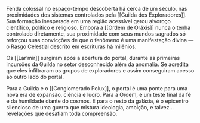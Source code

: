 Fenda colossal no espaço-tempo descoberta há cerca de um século, nas proximidades dos sistemas controlados pela [[Guilda dos Exploradores]]. Sua formação inesperada em uma região acessível gerou alvoroço científico, político e religioso. Embora a [[Ordem de Oráxis]] nunca o tenha controlado diretamente, sua proximidade com seus mundos sagrados só reforçou suas convicções de que o fenômeno é uma manifestação divina — o Rasgo Celestial descrito em escrituras há milênios.

Os [[Lar’mir]] surgiram após a abertura do portal, durante as primeiras incursões da Guilda no setor desconhecido além da anomalia. Se acredita que eles infiltraram os grupos de exploradores e assim conseguiram acesso ao outro lado do portal.

Para a Guilda e o [[Conglomerado Polux]], o portal é uma ponte para uma nova era de expansão, ciência e lucro. Para a Ordem, é um teste final da fé e da humildade diante do cosmos. E para o resto da galáxia, é o epicentro silencioso de uma guerra que mistura ideologia, ambição, e talvez... revelações que desafiam toda compreensão.